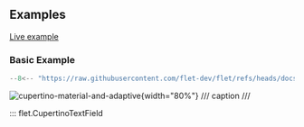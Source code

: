 ## Examples

[Live example](https://flet-controls-gallery.fly.dev/input/cupertinotextfield)

### Basic Example

```python
--8<-- "https://raw.githubusercontent.com/flet-dev/flet/refs/heads/docs/fix-links/sdk/python/examples/controls/cupertino-text-field/cupertino-material-and-adaptive.py"
```

![cupertino-material-and-adaptive](https://raw.githubusercontent.com/flet-dev/flet/docs/fix-links/sdk/python/examples/controls/cupertino-text-field/media/cupertino-material-and-adaptive.png){width="80%"}
/// caption
///

::: flet.CupertinoTextField
